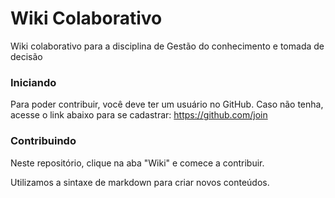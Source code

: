 # Wiki Colaborativo

Wiki colaborativo para a disciplina de Gestão do conhecimento e tomada de decisão


### Iniciando

Para poder contribuir, você deve ter um usuário no GitHub. Caso não tenha, acesse o link abaixo para se cadastrar:
https://github.com/join

### Contribuindo

Neste repositório, clique na aba "Wiki" e comece a contribuir.




Utilizamos a sintaxe de markdown para criar novos conteúdos.
